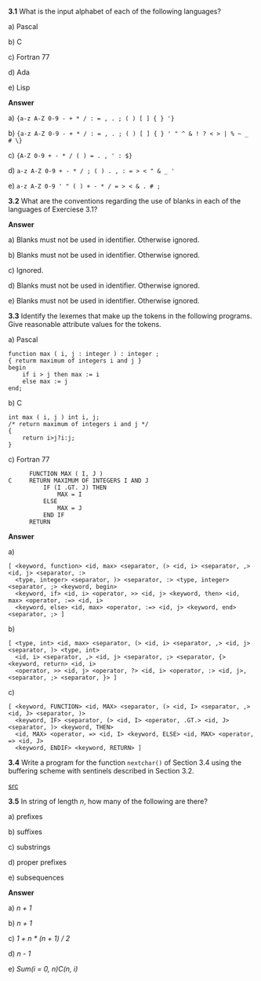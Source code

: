 **3.1** What is the input alphabet of each of the following languages?

a) Pascal

b) C

c) Fortran 77

d) Ada

e) Lisp

**Answer**

a) `{a-z A-Z 0-9 - + * / : = , . ; ( ) [ ] { } '}`

b) `{a-z A-Z 0-9 - + * / : = , . ; ( ) [ ] { } ' " ^ & ! ? < > | % ~ _ # \}`

c) `{A-Z 0-9 + - * / ( ) = . , ' : $}`

d) `a-z A-Z 0-9 + - * / ; ( ) . , : = > < " & _ '`

e) `a-z A-Z 0-9 ' " ( ) + - * / = > < & . # ;`

**3.2** What are the conventions regarding the use of blanks in each of the languages of Exerciese 3.1?

**Answer**

a) Blanks must not be used in identifier. Otherwise ignored.

b) Blanks must not be used in identifier. Otherwise ignored.

c) Ignored.

d) Blanks must not be used in identifier. Otherwise ignored.

e) Blanks must not be used in identifier. Otherwise ignored.

**3.3** Identify the lexemes that make up the tokens in the following programs.
Give reasonable attribute values for the tokens.

a) Pascal
```
function max ( i, j : integer ) : integer ;
{ returm maximum of integers i and j }
begin
    if i > j then max := i
    else max := j
end;
```

b) C
```
int max ( i, j ) int i, j;
/* return maximum of integers i and j */
{
    return i>j?i:j;
}
```

c) Fortran 77
```
      FUNCTION MAX ( I, J )
C     RETURN MAXIMUM OF INTEGERS I AND J
          IF (I .GT. J) THEN
              MAX = I
          ELSE
              MAX = J
          END IF
      RETURN
```

**Answer**

a)
```
[ <keyword, function> <id, max> <separator, (> <id, i> <separator, ,> <id, j> <separator, :>
  <type, integer> <separator, )> <separator, :> <type, integer> <separator, ;> <keyword, begin>
  <keyword, if> <id, i> <operator, >> <id, j> <keyword, then> <id, max> <operator, :=> <id, i>
  <keyword, else> <id, max> <operator, :=> <id, j> <keyword, end> <separator, ;> ]
```

b)
```
[ <type, int> <id, max> <separator, (> <id, i> <separator, ,> <id, j> <separator, )> <type, int>
  <id, i> <separator, ,> <id, j> <separator, ;> <separator, {> <keyword, return> <id, i>
  <operator, >> <id, j> <operator, ?> <id, i> <operator, :> <id, j>, <separator, ;> <separator, }> ]
```

c)
```
[ <keyword, FUNCTION> <id, MAX> <separator, (> <id, I> <separator, ,> <id, J> <separator, )>
  <keyword, IF> <separator, (> <id, I> <operator, .GT.> <id, J> <separator, )> <keyword, THEN>
  <id, MAX> <operator, => <id, I> <keyword, ELSE> <id, MAX> <operator, => <id, J>
  <keyword, ENDIF> <keyword, RETURN> ]
```

**3.4** Write a program for the function `nextchar()` of Section 3.4 using the
buffering scheme with sentinels described in Section 3.2.

[src](src/3.4.c)

**3.5** In string of length *n*, how many of the following are there?

a) prefixes

b) suffixes

c) substrings

d) proper prefixes

e) subsequences

**Answer**

a) *n + 1*

b) *n + 1*

c) *1 + n * (n + 1) / 2*

d) *n - 1*

e) *Sum(i = 0, n)C(n, i)*
